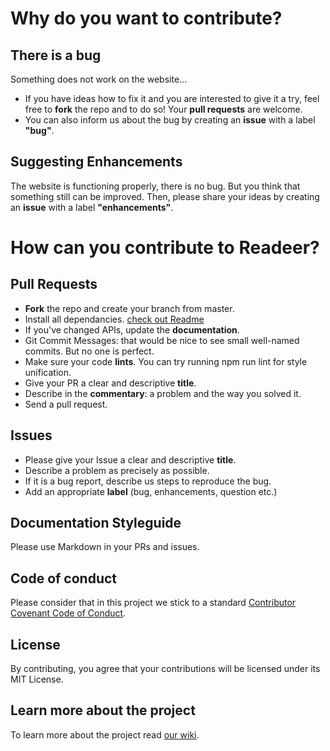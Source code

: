 # Why do you want to contribute?

## There is a bug
Something does not work on the website... 
- If you have ideas how to fix it and you are interested to give it a try, feel free to **fork** the repo and to do so! Your **pull requests** are welcome.
- You can also inform us about the bug by creating an **issue** with a label **"bug"**. 

## Suggesting Enhancements
The website is functioning properly, there is no bug. But you think that something still can be improved. Then, please share your ideas by creating an **issue** with a label **"enhancements"**.

# How can you contribute to Readeer?

## Pull Requests
- **Fork** the repo and create your branch from master.
- Install all dependancies. [check out Readme](https://github.com/IrinaSing/Readeer/blob/main/README.md)
- If you've changed APIs, update the **documentation**.
- Git Commit Messages: that would be nice to see small well-named commits. But no one is perfect.
- Make sure your code **lints**. You can try running npm run lint for style unification.
- Give your PR a clear and descriptive **title**.
- Describe in the **commentary**: a problem and the way you solved it.
- Send a pull request.

## Issues
- Please give your Issue a clear and descriptive **title**.
- Describe a problem as precisely as possible.
- If it is a bug report, describe us steps to reproduce the bug.
- Add an appropriate **label** (bug, enhancements, question etc.)

## Documentation Styleguide
Please use Markdown in your PRs and issues.

## Code of conduct
Please consider that in this project we stick to a standard [Contributor Covenant Code of Conduct](https://github.com/IrinaSing/Readeer/blob/Code-of-conduct/CODE_OF_CONDUCT.md). 

## License
By contributing, you agree that your contributions will be licensed under its MIT License.

## Learn more about the project
To learn more about the project read [our wiki](https://github.com/IrinaSing/Readeer/wiki).

